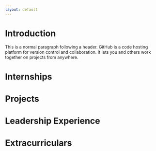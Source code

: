 ```yaml
---
layout: default
---
```


# Introduction

This is a normal paragraph following a header. GitHub is a code hosting platform for version control and collaboration. It lets you and others work together on projects from anywhere.

# Internships

# Projects

# Leadership Experience

# Extracurriculars
